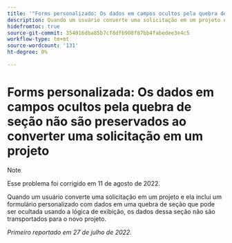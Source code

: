 ```yaml
---
title: '"Forms personalizado: Os dados em campos ocultos pela quebra de seção não são preservados ao converter uma solicitação em um projeto'''
description: Quando um usuário converte uma solicitação em um projeto e a solicitação inclui um formulário personalizado com dados em uma quebra de seção que pode ser ocultada usando a lógica de exibição, os dados nessa seção não são transportados para o novo projeto.
hidefromtoc: true
source-git-commit: 354016dba85b7cf8dfb908f87bb4fabedee3e4c5
workflow-type: tm+mt
source-wordcount: '131'
ht-degree: 0%

---
```


# Forms personalizada: Os dados em campos ocultos pela quebra de seção não são preservados ao converter uma solicitação em um projeto

>[!NOTE]
>
> Esse problema foi corrigido em 11 de agosto de 2022.

Quando um usuário converte uma solicitação em um projeto e ela inclui um formulário personalizado com dados em uma quebra de seção que pode ser ocultada usando a lógica de exibição, os dados dessa seção não são transportados para o novo projeto.

_Primeiro reportado em 27 de julho de 2022._

